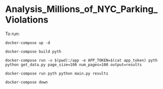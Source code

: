 # Analysis_Millions_of_NYC_Parking_Violations

To run:

```
docker-compose up -d
```


```
docker-compose build pyth
```

```
docker-compose run -v $(pwd):/app -e APP_TOKEN=$(cat app_token) pyth python get_data.py page_size=100 num_pages=100 output=results
```

```
docker-compose run pyth python main.py results
```


```
docker-compose down
```
